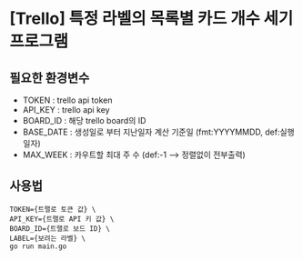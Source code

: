 # [Trello] 특정 라벨의 목록별 카드 개수 세기 프로그램

## 필요한 환경변수

- TOKEN : trello api token
- API_KEY : trello api key
- BOARD_ID : 해당 trello board의 ID
- BASE_DATE : 생성일로 부터 지난일자 계산 기준일 (fmt:YYYYMMDD, def:실행일자)
- MAX_WEEK : 카우트할 최대 주 수 (def:-1 --> 정렬없이 전부출력)

## 사용법

    TOKEN={트랠로 토큰 값} \
    API_KEY={트랠로 API 키 값} \
    BOARD_ID={트랠로 보드 ID} \
    LABEL={보려는 라벨} \
    go run main.go

